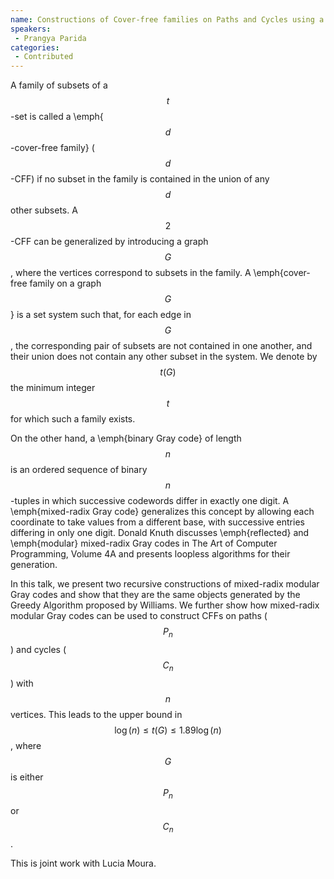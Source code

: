 ```yaml
--- 
name: Constructions of Cover-free families on Paths and Cycles using a mixed-radix Gray code 
speakers: 
 - Prangya Parida  
categories:
 - Contributed
--- 
```

 
A family of subsets of a $$t$$-set is called a \emph{$$d$$-cover-free family} ($$d$$-CFF) if no subset in the family is contained in the union of any $$d$$ other subsets. A $$2$$-CFF can be generalized by introducing a graph $$G$$, where the vertices correspond to subsets in the family. A \emph{cover-free family on a graph $$G$$} is a set system such that, for each edge in $$G$$, the corresponding pair of subsets are not contained in one another, and their union does not contain any other subset in the system. We denote by $$t(G)$$ the minimum integer $$t$$ for which such a family exists.

On the other hand, a \emph{binary Gray code} of length $$n$$ is an ordered sequence of binary $$n$$-tuples in which successive codewords differ in exactly one digit. A \emph{mixed-radix Gray code} generalizes this concept by allowing each coordinate to take values from a different base, with successive entries differing in only one digit. Donald Knuth discusses \emph{reflected} and \emph{modular} mixed-radix Gray codes in The Art of Computer Programming, Volume 4A  and presents loopless algorithms for their generation.

In this talk, we present two recursive constructions of mixed-radix modular Gray codes and show that they are the same objects generated by the Greedy Algorithm proposed by Williams. We further show how mixed-radix modular Gray codes can be used to construct CFFs on paths ($$P_n$$) and cycles ($$C_n$$) with $$n$$ vertices. This leads to the upper bound in $$\log(n) \leq t(G) \leq 1.89 \log(n)$$, where $$G$$ is either $$P_n$$ or $$C_n$$.

This is joint work with Lucia Moura.